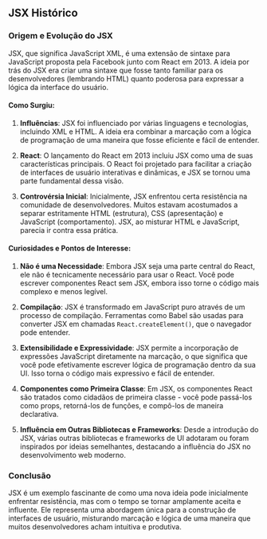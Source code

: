 ## JSX Histórico

### Origem e Evolução do JSX

JSX, que significa JavaScript XML, é uma extensão de sintaxe para JavaScript proposta pela Facebook junto com React em 2013. A ideia por trás do JSX era criar uma sintaxe que fosse tanto familiar para os desenvolvedores (lembrando HTML) quanto poderosa para expressar a lógica da interface do usuário.

#### Como Surgiu:

1. **Influências**: JSX foi influenciado por várias linguagens e tecnologias, incluindo XML e HTML. A ideia era combinar a marcação com a lógica de programação de uma maneira que fosse eficiente e fácil de entender.

2. **React**: O lançamento do React em 2013 incluiu JSX como uma de suas características principais. O React foi projetado para facilitar a criação de interfaces de usuário interativas e dinâmicas, e JSX se tornou uma parte fundamental dessa visão.

3. **Controvérsia Inicial**: Inicialmente, JSX enfrentou certa resistência na comunidade de desenvolvedores. Muitos estavam acostumados a separar estritamente HTML (estrutura), CSS (apresentação) e JavaScript (comportamento). JSX, ao misturar HTML e JavaScript, parecia ir contra essa prática.

#### Curiosidades e Pontos de Interesse:

1. **Não é uma Necessidade**: Embora JSX seja uma parte central do React, ele não é tecnicamente necessário para usar o React. Você pode escrever componentes React sem JSX, embora isso torne o código mais complexo e menos legível.

2. **Compilação**: JSX é transformado em JavaScript puro através de um processo de compilação. Ferramentas como Babel são usadas para converter JSX em chamadas `React.createElement()`, que o navegador pode entender.

3. **Extensibilidade e Expressividade**: JSX permite a incorporação de expressões JavaScript diretamente na marcação, o que significa que você pode efetivamente escrever lógica de programação dentro da sua UI. Isso torna o código mais expressivo e fácil de entender.

4. **Componentes como Primeira Classe**: Em JSX, os componentes React são tratados como cidadãos de primeira classe - você pode passá-los como props, retorná-los de funções, e compô-los de maneira declarativa.

5. **Influência em Outras Bibliotecas e Frameworks**: Desde a introdução do JSX, várias outras bibliotecas e frameworks de UI adotaram ou foram inspirados por ideias semelhantes, destacando a influência do JSX no desenvolvimento web moderno.

### Conclusão

JSX é um exemplo fascinante de como uma nova ideia pode inicialmente enfrentar resistência, mas com o tempo se tornar amplamente aceita e influente. Ele representa uma abordagem única para a construção de interfaces de usuário, misturando marcação e lógica de uma maneira que muitos desenvolvedores acham intuitiva e produtiva.